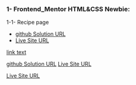 ### 1- Frontend_Mentor  HTML&CSS  Newbie:
1-1- Recipe page
- <a href="https://github.com/olahasan/HTML_AND_CSS_Frontend-Mentor_NEWBIE-Recipe-page" target="_blank">github Solution URL</a>
- <a href="https://olahasan.github.io/HTML_AND_CSS_Frontend-Mentor_NEWBIE-Recipe-page/" target="_blank">Live Site URL</a>






[link text](https://github.com/olahasan/HTML_AND_CSS_Frontend-Mentor_NEWBIE-Recipe-page)


<a href="https://github.com/olahasan/HTML_AND_CSS_Frontend-Mentor_NEWBIE-Recipe-page" target="_blank">github Solution URL</a>
<a href="https://github.com/olahasan/HTML_AND_CSS_Frontend-Mentor_NEWBIE-Recipe-page" target="_blank">Live Site URL</a>


<a href="" target="_blank">Live Site URL</a>





